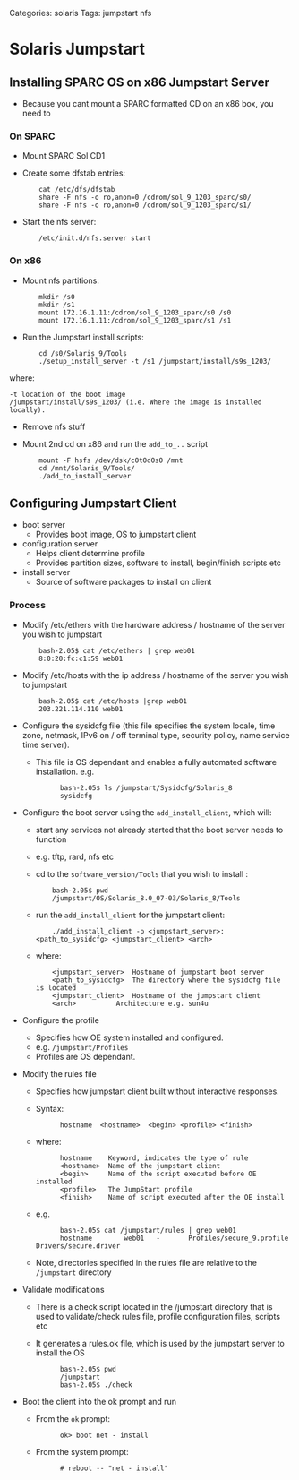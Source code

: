 Categories: solaris
Tags: jumpstart
      nfs

# Solaris Jumpstart

## Installing SPARC OS on x86 Jumpstart Server

* Because you cant mount a SPARC formatted CD on an x86 box, you need to

### On SPARC

* Mount SPARC Sol CD1

* Create some dfstab entries:

          cat /etc/dfs/dfstab
          share -F nfs -o ro,anon=0 /cdrom/sol_9_1203_sparc/s0/
          share -F nfs -o ro,anon=0 /cdrom/sol_9_1203_sparc/s1/

* Start the nfs server:

          /etc/init.d/nfs.server start


### On x86

* Mount nfs partitions:

          mkdir /s0
          mkdir /s1
          mount 172.16.1.11:/cdrom/sol_9_1203_sparc/s0 /s0
          mount 172.16.1.11:/cdrom/sol_9_1203_sparc/s1 /s1

* Run the Jumpstart install scripts:

          cd /s0/Solaris_9/Tools
          ./setup_install_server -t /s1 /jumpstart/install/s9s_1203/

where:

    -t location of the boot image
    /jumpstart/install/s9s_1203/ (i.e. Where the image is installed locally).

* Remove nfs stuff
* Mount 2nd cd on x86 and run the `add_to_..` script

          mount -F hsfs /dev/dsk/c0t0d0s0 /mnt
          cd /mnt/Solaris_9/Tools/
          ./add_to_install_server


## Configuring Jumpstart Client

- boot server 
  - Provides boot image, OS to jumpstart client
- configuration server 
  - Helps client determine profile
  - Provides partition sizes, software to install, begin/finish scripts etc
- install server 
  - Source of software packages to install on client

### Process

* Modify /etc/ethers with the hardware address / hostname of the server you wish to jumpstart

          bash-2.05$ cat /etc/ethers | grep web01
          8:0:20:fc:c1:59 web01

* Modify /etc/hosts with the ip address / hostname of the server you wish to jumpstart

          bash-2.05$ cat /etc/hosts |grep web01
          203.221.114.110 web01


* Configure the sysidcfg file (this file specifies the system locale, time zone, netmask, IPv6 on / off terminal type, security policy, name service time server). 
  - This file is OS dependant and enables a fully automated software installation. e.g.

              bash-2.05$ ls /jumpstart/Sysidcfg/Solaris_8
              sysidcfg

* Configure the boot server using the `add_install_client`, which will: 
  - start any services not already started that the boot server needs to function 
  - e.g. tftp, rard, nfs etc
  - cd to the `software_version/Tools` that you wish to install :

            bash-2.05$ pwd
            /jumpstart/OS/Solaris_8.0_07-03/Solaris_8/Tools

  - run the `add_install_client` for the jumpstart client:

            ./add_install_client -p <jumpstart_server>:<path_to_sysidcfg> <jumpstart_client> <arch>

  - where:

            <jumpstart_server>  Hostname of jumpstart boot server
            <path_to_sysidcfg>  The directory where the sysidcfg file is located
            <jumpstart_client>  Hostname of the jumpstart client
            <arch>          Architecture e.g. sun4u

* Configure the profile 
  - Specifies how OE system installed and configured.
  - e.g. `/jumpstart/Profiles`
  - Profiles are OS dependant.

* Modify the rules file 
  - Specifies how jumpstart client built without interactive responses.
  - Syntax:

              hostname  <hostname>  <begin> <profile> <finish>

  - where:

              hostname    Keyword, indicates the type of rule
              <hostname>  Name of the jumpstart client
              <begin>     Name of the script executed before OE installed
              <profile>   The JumpStart profile
              <finish>    Name of script executed after the OE install

  - e.g.

              bash-2.05$ cat /jumpstart/rules | grep web01
              hostname        web01   -       Profiles/secure_9.profile Drivers/secure.driver

  - Note, directories specified in the rules file are relative to the `/jumpstart` directory


* Validate modifications 
  - There is a check script located in the /jumpstart directory that is used to validate/check rules file, profile configuration files, scripts etc 
  - It generates a rules.ok file, which is used by the jumpstart server to install the OS

              bash-2.05$ pwd
              /jumpstart
              bash-2.05$ ./check

* Boot the client into the ok prompt and run
  - From the `ok` prompt:

              ok> boot net - install

  - From the system prompt:


              # reboot -- "net - install"


